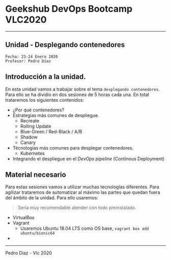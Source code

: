 # Geekshub DevOps Bootcamp VLC2020
----

## Unidad - Desplegando contenedores

```
Fecha: 23-24 Enero 2020
Profesor: Pedro Díaz
```


## Introducción a la unidad.

En esta unidad vamos a trabajar sobre el tema `desplegando contenedores`. Para ello se ha dividio en dos sesiones de 5 horas cada una. En total trataremos los siguientes contenidos:

- ¿Por qué contenedores?
- Estrategias más comunes de despliegue.
    - Recreate
    - Rolling Update
    - Blue-Green / Red-Black / A/B
    - Shadow
    - Canary
- Técnologías más comunes para desplegar contenedores.
    - Kubernetes
- Integrando el despliegue en el _DevOps pipeline_ (Continous Deployment)

## Material necesario

Para estas sesiones vamos a utilizar muchas tecnologías diferentes. Para agilizar trataremos de automatizar al máximo las partes que quedan fuera del ámbito de la unidad. Para ello usaremos:

> Sería muy recomendable atender con todo preinstalado.

- VirtualBox
- Vagrant
    - Usaremos Ubuntu 18.04 LTS como OS base, `vagrant box add ubuntu/bionic64`
-

----

Pedro Díaz - Vlc 2020
